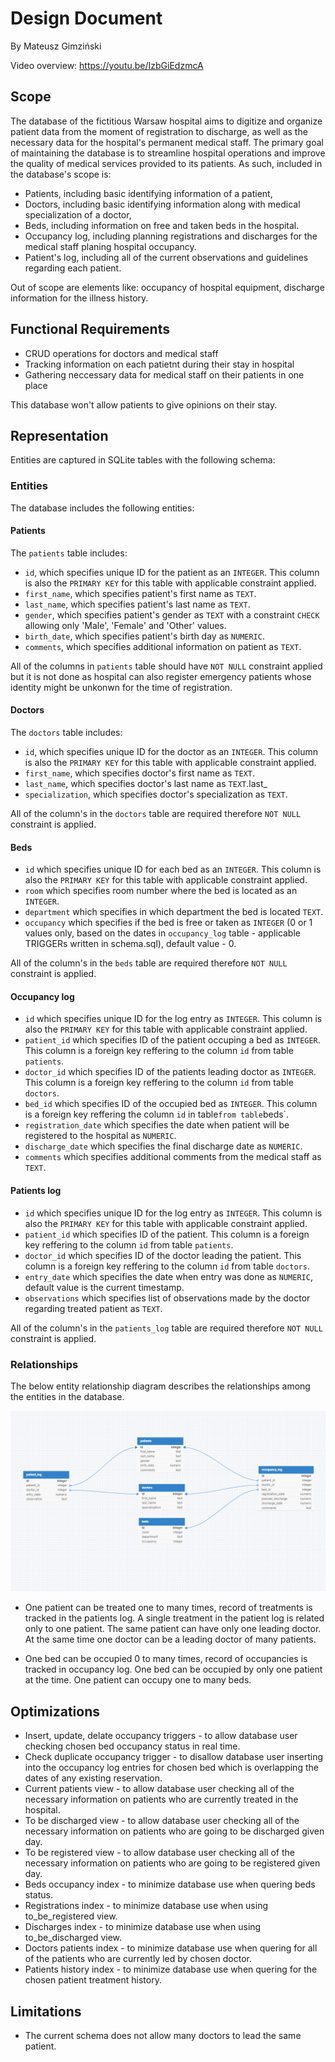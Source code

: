 # Design Document

By Mateusz Gimziński

Video overview: https://youtu.be/IzbGiEdzmcA

## Scope

The database of the fictitious Warsaw hospital aims to digitize and organize patient data from the moment of registration to discharge, as well as the necessary data for the hospital's permanent medical staff. The primary goal of maintaining the database is to streamline hospital operations and improve the quality of medical services provided to its patients. As such, included in the database's scope is:

* Patients, including basic identifying information of a patient,
* Doctors, including basic identifying information along with medical specialization of a doctor,
* Beds, including information on free and taken beds in the hospital.
* Occupancy log, including planning registrations and discharges for the medical staff planing hospital occupancy.
* Patient's log, including all of the current observations and guidelines regarding each patient.

Out of scope are elements like: occupancy of hospital equipment, discharge information for the illness history.

## Functional Requirements

* CRUD operations for doctors and medical staff
* Tracking information on each patietnt during their stay in hospital
* Gathering neccessary data for medical staff on their patients in one place

This database won't allow patients to give opinions on their stay.

## Representation

Entities are captured in SQLite tables with the following schema:

### Entities

The database includes the following entities:

#### Patients

The `patients` table includes:

* `id`, which specifies unique ID for the patient as an `INTEGER`. This column is also the `PRIMARY KEY` for this table with applicable constraint applied.
* `first_name`, which specifies patient's first name as `TEXT`.
* `last_name`, which specifies patient's last name as `TEXT`.
* `gender`, which specifies patient's gender as `TEXT` with a constraint `CHECK` allowing
only 'Male', 'Female' and 'Other' values.
* `birth_date`, which specifies patient's birth day as `NUMERIC`.
* `comments`, which specifies additional information on patient as `TEXT`.

All of the columns in `patients` table should have `NOT NULL` constraint applied but it is not done as hospital can also register emergency patients whose identity might be unkonwn for the time of registration.

#### Doctors

The `doctors` table includes:

* `id`, which specifies unique ID for the doctor as an `INTEGER`. This column is also the `PRIMARY KEY` for this table with applicable constraint applied.
* `first_name`, which specifies doctor's first name as `TEXT`.
* `last_name`, which specifies doctor's last name as `TEXT`.last_
* `specialization`, which specifies doctor's specialization as `TEXT`.

All of the column's in the `doctors` table are required therefore `NOT NULL` constraint is applied.


#### Beds

* `id` which specifies unique ID for each bed as an `INTEGER`. This column is also the `PRIMARY KEY` for this table with applicable constraint applied.
* `room` which specifies room number where the bed is located as an `INTEGER`.
* `department` which specifies in which department the bed is located `TEXT`.
* `occupancy` which specifies if the bed is free or taken as `INTEGER` (0 or 1 values only, based on the dates in `occupancy_log` table - applicable TRIGGERs written in schema.sql), default value - 0.

All of the column's in the `beds` table are required therefore `NOT NULL` constraint is applied.

#### Occupancy log

* `id` which specifies unique ID for the log entry as `INTEGER`. This column is also the `PRIMARY KEY` for this table with applicable constraint applied.
* `patient_id` which specifies ID of the patient occuping a bed as `INTEGER`. This column is a foreign key reffering to the column `id` from table `patients`.
* `doctor_id` which specifies ID of the patients leading doctor as `INTEGER`. This column is a foreign key reffering to the column `id` from table `doctors`.
* `bed_id` which specifies ID of the occupied bed as `INTEGER`. This column is a foreign key reffering the column `id` in table` from table `beds`.
* `registration_date` which specifies the date when patient will be registered to the hospital as `NUMERIC`.
* `discharge_date` which specifies the final discharge date as `NUMERIC`.
* `comments` which specifies additional comments from the medical staff as `TEXT`.

#### Patients log

* `id` which specifies unique ID for the log entry as `INTEGER`. This column is also the `PRIMARY KEY` for this table with applicable constraint applied.
* `patient_id` which specifies ID of the patient. This column is a foreign key reffering to the column `id` from table `patients`.
* `doctor_id` which specifies ID of the doctor leading the patient. This column is a foreign key reffering to the column `id` from table `doctors`.
* `entry_date` which specifies the date when entry was done as `NUMERIC`, default value is the current timestamp.
* `observations` which specifies list of observations made by the doctor regarding treated patient as `TEXT`.

All of the column's in the `patients_log` table are required therefore `NOT NULL` constraint is applied.

### Relationships

The below entity relationship diagram describes the relationships among the entities in the database.

![ER Diagram](Przechwytywanie.PNG)

* One patient can be treated one to many times, record of treatments is tracked in the patients log. A single treatment in the patient log is related only to one patient. The same patient can have only one leading doctor. At the same time one doctor can be a leading doctor of many patients.

* One bed can be occupied 0 to many times, record of occupancies is tracked in occupancy log. One bed can be occupied by only one patient at the time. One patient can occupy one to many beds.

## Optimizations

* Insert, update, delate occupancy triggers - to allow database user checking chosen bed occupancy status in real time.
* Check duplicate occupancy trigger - to disallow database user inserting into the occupancy log entries for chosen bed which is overlapping the dates of any existing reservation.
* Current patients view - to allow database user checking all of the necessary information on patients who are currently treated in the hospital.
* To be discharged view - to allow database user checking all of the necessary information on patients who are going to be discharged given day.
* To be registered view - to allow database user checking all of the necessary information on patients who are going to be registered given day.
* Beds occupancy index - to minimize database use when quering beds status.
* Registrations index - to minimize database use when using to_be_registered view.
* Discharges index - to minimize database use when using to_be_discharged view.
* Doctors patients index - to minimize database use when quering for all of the patients who are
currently led by chosen doctor.
* Patients history index - to minimize database use when quering for the chosen patient treatment history.


## Limitations

* The current schema does not allow many doctors to lead the same patient.

